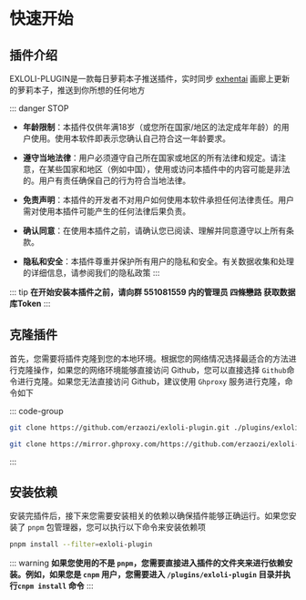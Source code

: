 # 快速开始


## 插件介绍

EXLOLI-PLUGIN是一款每日萝莉本子推送插件，实时同步 [exhentai](https://exhentai.org/) 画廊上更新的萝莉本子，推送到你所想的任何地方

::: danger STOP
 - **年龄限制**：本插件仅供年满18岁（或您所在国家/地区的法定成年年龄）的用户使用。使用本软件即表示您确认自己符合这一年龄要求。

 - **遵守当地法律**：用户必须遵守自己所在国家或地区的所有法律和规定。请注意，在某些国家和地区（例如中国），使用或访问本插件中的内容可能是非法的。用户有责任确保自己的行为符合当地法律。

 - **免责声明**：本插件的开发者不对用户如何使用本软件承担任何法律责任。用户需对使用本插件可能产生的任何法律后果负责。

 - **确认同意**：在使用本插件之前，请确认您已阅读、理解并同意遵守以上所有条款。

 - **隐私和安全**：本插件尊重并保护所有用户的隐私和安全。有关数据收集和处理的详细信息，请参阅我们的隐私政策
:::

::: tip
**在开始安装本插件之前，请向群 551081559 内的管理员 四條戀路 获取数据库Token**
:::

## 克隆插件

首先，您需要将插件克隆到您的本地环境。根据您的网络情况选择最适合的方法进行克隆操作，如果您的网络环境能够直接访问 Github，您可以直接选择 `Github`命令进行克隆。如果您无法直接访问 Github，建议使用 `Ghproxy` 服务进行克隆，命令如下

::: code-group

```sh [Github]
git clone https://github.com/erzaozi/exloli-plugin.git ./plugins/exloli-plugin
```

```sh [Ghproxy]
git clone https://mirror.ghproxy.com/https://github.com/erzaozi/exloli-plugin.git ./plugins/exloli-plugin
```

:::

## 安装依赖

安装完插件后，接下来您需要安装相关的依赖以确保插件能够正确运行。如果您安装了 `pnpm` 包管理器，您可以执行以下命令来安装依赖项

```sh [pnpm]
pnpm install --filter=exloli-plugin
```

::: warning
**如果您使用的不是 `pnpm`，您需要直接进入插件的文件夹来进行依赖安装。例如，如果您是 `cnpm` 用户，您需要进入 `/plugins/exloli-plugin` 目录并执行`cnpm install` 命令**
:::